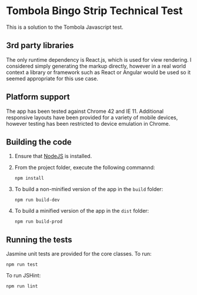 # Tombola Bingo Strip Technical Test

This is a solution to the Tombola Javascript test.

## 3rd party libraries

The only runtime dependency is React.js, which is used for view rendering. I considered simply generating the markup directly, however in a real world context a library or framework such as React or Angular would be used so it seemed appropriate for this use case.

## Platform support

The app has been tested against Chrome 42 and IE 11. Additional responsive layouts have been provided for a variety of mobile devices, however testing has been restricted to device emulation in Chrome. 

## Building the code

1. Ensure that [NodeJS](http://nodejs.org/) is installed.
2. From the project folder, execute the following commannd:

    ```shell
    npm install
    ```
	
3. To build a non-minified version of the app in the `build` folder: 

    ```shell
    npm run build-dev
    ```
    
4. To build a minified version of the app in the `dist` folder: 
   
    ```shell
    npm run build-prod
    ```
      
## Running the tests

Jasmine unit tests are provided for the core classes. To run:

```shell
npm run test
```

To run JSHint:

```shell
npm run lint
```
        